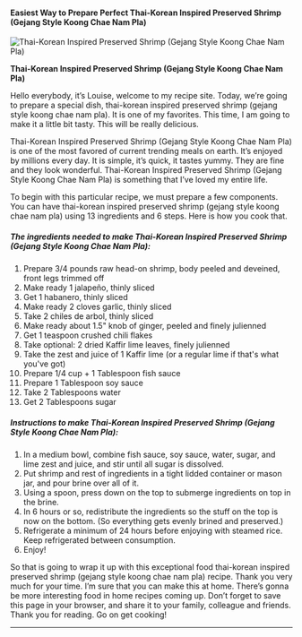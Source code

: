             

#### Easiest Way to Prepare Perfect Thai-Korean Inspired Preserved Shrimp (Gejang Style Koong Chae Nam Pla)

![Thai-Korean Inspired Preserved Shrimp (Gejang Style Koong Chae Nam Pla)](https://img-global.cpcdn.com/recipes/412782309865c9e7/751x532cq70/thai-korean-inspired-preserved-shrimp-gejang-style-koong-chae-nam-pla-recipe-main-photo.jpg)

**Thai-Korean Inspired Preserved Shrimp (Gejang Style Koong Chae Nam Pla)**

Hello everybody, it’s Louise, welcome to my recipe site. Today, we’re going to prepare a special dish, thai-korean inspired preserved shrimp (gejang style koong chae nam pla). It is one of my favorites. This time, I am going to make it a little bit tasty. This will be really delicious.

Thai-Korean Inspired Preserved Shrimp (Gejang Style Koong Chae Nam Pla) is one of the most favored of current trending meals on earth. It’s enjoyed by millions every day. It is simple, it’s quick, it tastes yummy. They are fine and they look wonderful. Thai-Korean Inspired Preserved Shrimp (Gejang Style Koong Chae Nam Pla) is something that I’ve loved my entire life.

To begin with this particular recipe, we must prepare a few components. You can have thai-korean inspired preserved shrimp (gejang style koong chae nam pla) using 13 ingredients and 6 steps. Here is how you cook that.

##### The ingredients needed to make Thai-Korean Inspired Preserved Shrimp (Gejang Style Koong Chae Nam Pla):

1.  Prepare 3/4 pounds raw head-on shrimp, body peeled and deveined, front legs trimmed off
2.  Make ready 1 jalapeño, thinly sliced
3.  Get 1 habanero, thinly sliced
4.  Make ready 2 cloves garlic, thinly sliced
5.  Take 2 chiles de arbol, thinly sliced
6.  Make ready about 1.5" knob of ginger, peeled and finely julienned
7.  Get 1 teaspoon crushed chili flakes
8.  Take optional: 2 dried Kaffir lime leaves, finely julienned
9.  Take the zest and juice of 1 Kaffir lime (or a regular lime if that's what you've got)
10.  Prepare 1/4 cup + 1 Tablespoon fish sauce
11.  Prepare 1 Tablespoon soy sauce
12.  Take 2 Tablespoons water
13.  Get 2 Tablespoons sugar

##### Instructions to make Thai-Korean Inspired Preserved Shrimp (Gejang Style Koong Chae Nam Pla):

1.  In a medium bowl, combine fish sauce, soy sauce, water, sugar, and lime zest and juice, and stir until all sugar is dissolved.
2.  Put shrimp and rest of ingredients in a tight lidded container or mason jar, and pour brine over all of it.
3.  Using a spoon, press down on the top to submerge ingredients on top in the brine.
4.  In 6 hours or so, redistribute the ingredients so the stuff on the top is now on the bottom. (So everything gets evenly brined and preserved.)
5.  Refrigerate a minimum of 24 hours before enjoying with steamed rice. Keep refrigerated between consumption.
6.  Enjoy!

So that is going to wrap it up with this exceptional food thai-korean inspired preserved shrimp (gejang style koong chae nam pla) recipe. Thank you very much for your time. I’m sure that you can make this at home. There’s gonna be more interesting food in home recipes coming up. Don’t forget to save this page in your browser, and share it to your family, colleague and friends. Thank you for reading. Go on get cooking!

* * *